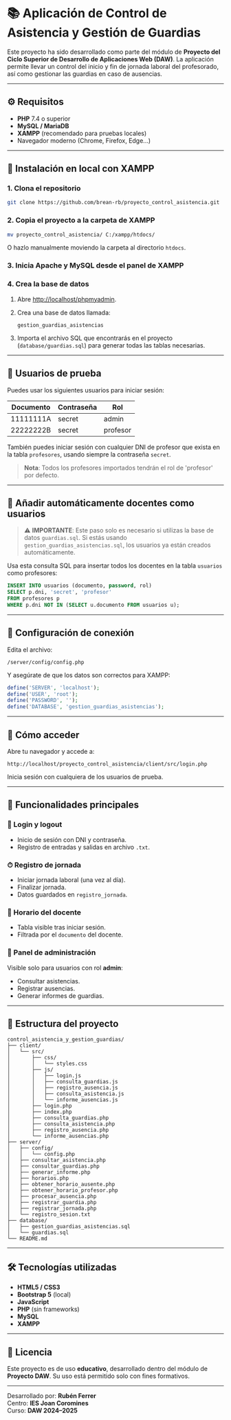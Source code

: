 # 📚 Aplicación de Control de Asistencia y Gestión de Guardias

Este proyecto ha sido desarrollado como parte del módulo de **Proyecto del Ciclo Superior de Desarrollo de Aplicaciones Web (DAW)**. La aplicación permite llevar un control del inicio y fin de jornada laboral del profesorado, así como gestionar las guardias en caso de ausencias.

---

## ⚙️ Requisitos

- **PHP** 7.4 o superior  
- **MySQL / MariaDB**  
- **XAMPP** (recomendado para pruebas locales)  
- Navegador moderno (Chrome, Firefox, Edge...)

---

## 🚀 Instalación en local con XAMPP

### 1. Clona el repositorio

```bash
git clone https://github.com/brean-rb/proyecto_control_asistencia.git
```

### 2. Copia el proyecto a la carpeta de XAMPP

```bash
mv proyecto_control_asistencia/ C:/xampp/htdocs/
```

O hazlo manualmente moviendo la carpeta al directorio `htdocs`.

### 3. Inicia Apache y MySQL desde el panel de XAMPP

### 4. Crea la base de datos

1. Abre [http://localhost/phpmyadmin](http://localhost/phpmyadmin).  
2. Crea una base de datos llamada:

   ```
   gestion_guardias_asistencias
   ```

3. Importa el archivo SQL que encontrarás en el proyecto (`database/guardias.sql`) para generar todas las tablas necesarias.

---

## 👤 Usuarios de prueba

Puedes usar los siguientes usuarios para iniciar sesión:

| Documento   | Contraseña | Rol       |
|-------------|------------|-----------|
| 11111111A   | secret     | admin     |
| 22222222B   | secret     | profesor  |

También puedes iniciar sesión con cualquier DNI de profesor que exista en la tabla `profesores`, usando siempre la contraseña `secret`.

> **Nota**: Todos los profesores importados tendrán el rol de 'profesor' por defecto.

---

## 🧩 Añadir automáticamente docentes como usuarios

> ⚠️ **IMPORTANTE**: Este paso solo es necesario si utilizas la base de datos `guardias.sql`. Si estás usando `gestion_guardias_asistencias.sql`, los usuarios ya están creados automáticamente.

Usa esta consulta SQL para insertar todos los docentes en la tabla `usuarios` como profesores:

```sql
INSERT INTO usuarios (documento, password, rol)
SELECT p.dni, 'secret', 'profesor'
FROM profesores p
WHERE p.dni NOT IN (SELECT u.documento FROM usuarios u);
```

---

## 🔧 Configuración de conexión

Edita el archivo:

```
/server/config/config.php
```

Y asegúrate de que los datos son correctos para XAMPP:

```php
define('SERVER', 'localhost');
define('USER', 'root');
define('PASSWORD', '');
define('DATABASE', 'gestion_guardias_asistencias');
```

---

## 🧪 Cómo acceder

Abre tu navegador y accede a:

```
http://localhost/proyecto_control_asistencia/client/src/login.php
```

Inicia sesión con cualquiera de los usuarios de prueba.

---

## 🧩 Funcionalidades principales

### 👥 Login y logout

- Inicio de sesión con DNI y contraseña.  
- Registro de entradas y salidas en archivo `.txt`.

### ⏱ Registro de jornada

- Iniciar jornada laboral (una vez al día).  
- Finalizar jornada.  
- Datos guardados en `registro_jornada`.

### 📅 Horario del docente

- Tabla visible tras iniciar sesión.  
- Filtrada por el `documento` del docente.

### 🔐 Panel de administración

Visible solo para usuarios con rol **admin**:

- Consultar asistencias.  
- Registrar ausencias.  
- Generar informes de guardias.

---

## 📂 Estructura del proyecto

```
control_asistencia_y_gestion_guardias/
├── client/
│   └── src/
│       ├── css/
│       │   └── styles.css
│       ├── js/
│       │   ├── login.js
│       │   ├── consulta_guardias.js
│       │   ├── registro_ausencia.js
│       │   ├── consulta_asistencia.js
│       │   └── informe_ausencias.js
│       ├── login.php
│       ├── index.php
│       ├── consulta_guardias.php
│       ├── consulta_asistencia.php
│       ├── registro_ausencia.php
│       └── informe_ausencias.php
├── server/
│   ├── config/
│   │   └── config.php
│   ├── consultar_asistencia.php
│   ├── consultar_guardias.php
│   ├── generar_informe.php
│   ├── horarios.php
│   ├── obtener_horario_ausente.php
│   ├── obtener_horario_profesor.php
│   ├── procesar_ausencia.php
│   ├── registrar_guardia.php
│   ├── registrar_jornada.php
│   └── registro_sesion.txt
├── database/
│   ├── gestion_guardias_asistencias.sql
│   └── guardias.sql
└── README.md
```

---

## 🛠 Tecnologías utilizadas

- **HTML5 / CSS3**  
- **Bootstrap 5** (local)  
- **JavaScript**  
- **PHP** (sin frameworks)  
- **MySQL**  
- **XAMPP**

---

## 📝 Licencia

Este proyecto es de uso **educativo**, desarrollado dentro del módulo de **Proyecto DAW**. Su uso está permitido solo con fines formativos.

---

Desarrollado por: **Rubén Ferrer**  
Centro: **IES Joan Coromines**  
Curso: **DAW 2024–2025**
